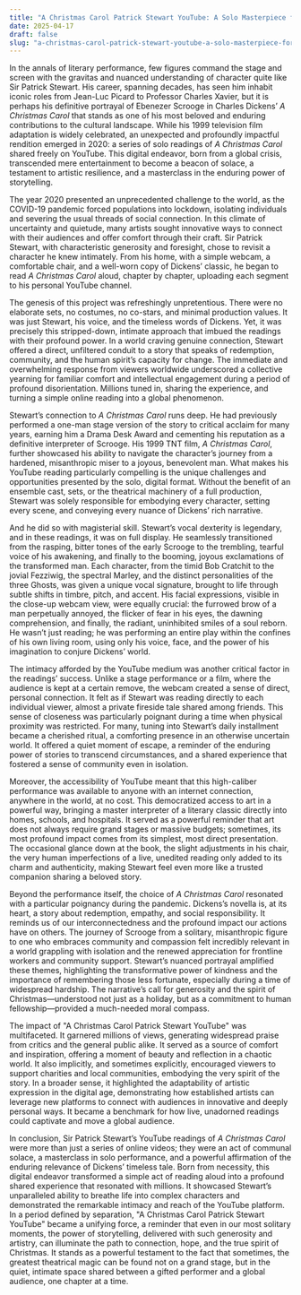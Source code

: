 ```yaml
---
title: "A Christmas Carol Patrick Stewart YouTube: A Solo Masterpiece for a Solitary Time"
date: 2025-04-17
draft: false
slug: "a-christmas-carol-patrick-stewart-youtube-a-solo-masterpiece-for-a-solitary-time" 
---
```


In the annals of literary performance, few figures command the stage and screen with the gravitas and nuanced understanding of character quite like Sir Patrick Stewart. His career, spanning decades, has seen him inhabit iconic roles from Jean-Luc Picard to Professor Charles Xavier, but it is perhaps his definitive portrayal of Ebenezer Scrooge in Charles Dickens’ *A Christmas Carol* that stands as one of his most beloved and enduring contributions to the cultural landscape. While his 1999 television film adaptation is widely celebrated, an unexpected and profoundly impactful rendition emerged in 2020: a series of solo readings of *A Christmas Carol* shared freely on YouTube. This digital endeavor, born from a global crisis, transcended mere entertainment to become a beacon of solace, a testament to artistic resilience, and a masterclass in the enduring power of storytelling.

The year 2020 presented an unprecedented challenge to the world, as the COVID-19 pandemic forced populations into lockdown, isolating individuals and severing the usual threads of social connection. In this climate of uncertainty and quietude, many artists sought innovative ways to connect with their audiences and offer comfort through their craft. Sir Patrick Stewart, with characteristic generosity and foresight, chose to revisit a character he knew intimately. From his home, with a simple webcam, a comfortable chair, and a well-worn copy of Dickens’ classic, he began to read *A Christmas Carol* aloud, chapter by chapter, uploading each segment to his personal YouTube channel.

The genesis of this project was refreshingly unpretentious. There were no elaborate sets, no costumes, no co-stars, and minimal production values. It was just Stewart, his voice, and the timeless words of Dickens. Yet, it was precisely this stripped-down, intimate approach that imbued the readings with their profound power. In a world craving genuine connection, Stewart offered a direct, unfiltered conduit to a story that speaks of redemption, community, and the human spirit’s capacity for change. The immediate and overwhelming response from viewers worldwide underscored a collective yearning for familiar comfort and intellectual engagement during a period of profound disorientation. Millions tuned in, sharing the experience, and turning a simple online reading into a global phenomenon.

Stewart’s connection to *A Christmas Carol* runs deep. He had previously performed a one-man stage version of the story to critical acclaim for many years, earning him a Drama Desk Award and cementing his reputation as a definitive interpreter of Scrooge. His 1999 TNT film, *A Christmas Carol*, further showcased his ability to navigate the character’s journey from a hardened, misanthropic miser to a joyous, benevolent man. What makes his YouTube reading particularly compelling is the unique challenges and opportunities presented by the solo, digital format. Without the benefit of an ensemble cast, sets, or the theatrical machinery of a full production, Stewart was solely responsible for embodying every character, setting every scene, and conveying every nuance of Dickens’ rich narrative.

And he did so with magisterial skill. Stewart’s vocal dexterity is legendary, and in these readings, it was on full display. He seamlessly transitioned from the rasping, bitter tones of the early Scrooge to the trembling, tearful voice of his awakening, and finally to the booming, joyous exclamations of the transformed man. Each character, from the timid Bob Cratchit to the jovial Fezziwig, the spectral Marley, and the distinct personalities of the three Ghosts, was given a unique vocal signature, brought to life through subtle shifts in timbre, pitch, and accent. His facial expressions, visible in the close-up webcam view, were equally crucial: the furrowed brow of a man perpetually annoyed, the flicker of fear in his eyes, the dawning comprehension, and finally, the radiant, uninhibited smiles of a soul reborn. He wasn’t just reading; he was performing an entire play within the confines of his own living room, using only his voice, face, and the power of his imagination to conjure Dickens’ world.

The intimacy afforded by the YouTube medium was another critical factor in the readings’ success. Unlike a stage performance or a film, where the audience is kept at a certain remove, the webcam created a sense of direct, personal connection. It felt as if Stewart was reading directly to each individual viewer, almost a private fireside tale shared among friends. This sense of closeness was particularly poignant during a time when physical proximity was restricted. For many, tuning into Stewart’s daily installment became a cherished ritual, a comforting presence in an otherwise uncertain world. It offered a quiet moment of escape, a reminder of the enduring power of stories to transcend circumstances, and a shared experience that fostered a sense of community even in isolation.

Moreover, the accessibility of YouTube meant that this high-caliber performance was available to anyone with an internet connection, anywhere in the world, at no cost. This democratized access to art in a powerful way, bringing a master interpreter of a literary classic directly into homes, schools, and hospitals. It served as a powerful reminder that art does not always require grand stages or massive budgets; sometimes, its most profound impact comes from its simplest, most direct presentation. The occasional glance down at the book, the slight adjustments in his chair, the very human imperfections of a live, unedited reading only added to its charm and authenticity, making Stewart feel even more like a trusted companion sharing a beloved story.

Beyond the performance itself, the choice of *A Christmas Carol* resonated with a particular poignancy during the pandemic. Dickens’s novella is, at its heart, a story about redemption, empathy, and social responsibility. It reminds us of our interconnectedness and the profound impact our actions have on others. The journey of Scrooge from a solitary, misanthropic figure to one who embraces community and compassion felt incredibly relevant in a world grappling with isolation and the renewed appreciation for frontline workers and community support. Stewart’s nuanced portrayal amplified these themes, highlighting the transformative power of kindness and the importance of remembering those less fortunate, especially during a time of widespread hardship. The narrative’s call for generosity and the spirit of Christmas—understood not just as a holiday, but as a commitment to human fellowship—provided a much-needed moral compass.

The impact of "A Christmas Carol Patrick Stewart YouTube" was multifaceted. It garnered millions of views, generating widespread praise from critics and the general public alike. It served as a source of comfort and inspiration, offering a moment of beauty and reflection in a chaotic world. It also implicitly, and sometimes explicitly, encouraged viewers to support charities and local communities, embodying the very spirit of the story. In a broader sense, it highlighted the adaptability of artistic expression in the digital age, demonstrating how established artists can leverage new platforms to connect with audiences in innovative and deeply personal ways. It became a benchmark for how live, unadorned readings could captivate and move a global audience.

In conclusion, Sir Patrick Stewart’s YouTube readings of *A Christmas Carol* were more than just a series of online videos; they were an act of communal solace, a masterclass in solo performance, and a powerful affirmation of the enduring relevance of Dickens’ timeless tale. Born from necessity, this digital endeavor transformed a simple act of reading aloud into a profound shared experience that resonated with millions. It showcased Stewart’s unparalleled ability to breathe life into complex characters and demonstrated the remarkable intimacy and reach of the YouTube platform. In a period defined by separation, "A Christmas Carol Patrick Stewart YouTube" became a unifying force, a reminder that even in our most solitary moments, the power of storytelling, delivered with such generosity and artistry, can illuminate the path to connection, hope, and the true spirit of Christmas. It stands as a powerful testament to the fact that sometimes, the greatest theatrical magic can be found not on a grand stage, but in the quiet, intimate space shared between a gifted performer and a global audience, one chapter at a time.